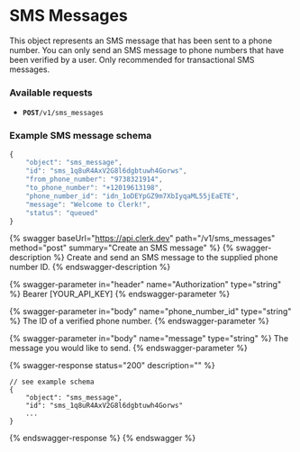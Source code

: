 # SMS Messages

This object represents an SMS message that has been sent to a phone number.  You can only send an SMS message to phone numbers that have been verified by a user.  Only recommended for transactional SMS messages.

### Available requests

* **`POST`**`/v1/sms_messages`

### Example SMS message schema

```javascript
{
    "object": "sms_message",
    "id": "sms_1q8uR4AxV2G8l6dgbtuwh4Gorws",
    "from_phone_number": "9738321914",
    "to_phone_number": "+12019613198",
    "phone_number_id": "idn_1oDEYpGZ9m7XbIyqaML55jEaETE",
    "message": "Welcome to Clerk!",
    "status": "queued"
}
```

{% swagger baseUrl="https://api.clerk.dev" path="/v1/sms_messages" method="post" summary="Create an SMS message" %}
{% swagger-description %}
Create and send an SMS message to the supplied phone number ID.
{% endswagger-description %}

{% swagger-parameter in="header" name="Authorization" type="string" %}
Bearer [YOUR_API_KEY]
{% endswagger-parameter %}

{% swagger-parameter in="body" name="phone_number_id" type="string" %}
The ID of a verified phone number.
{% endswagger-parameter %}

{% swagger-parameter in="body" name="message" type="string" %}
The message you would like to send.
{% endswagger-parameter %}

{% swagger-response status="200" description="" %}
```
// see example schema
{
    "object": "sms_message",
    "id": "sms_1q8uR4AxV2G8l6dgbtuwh4Gorws"
    ...
}
```
{% endswagger-response %}
{% endswagger %}
